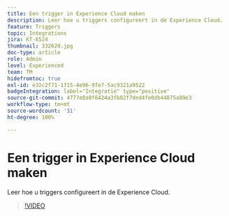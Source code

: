 ```yaml
---
title: Een trigger in Experience Cloud maken
description: Leer hoe u triggers configureert in de Experience Cloud.
feature: Triggers
topic: Integrations
jira: KT-6524
thumbnail: 332624.jpg
doc-type: article
role: Admin
level: Experienced
team: TM
hidefromtoc: true
exl-id: e32c2f71-1715-4e96-9fe7-5ac9321a9522
badgeIntegration: label="Integratie" type="positive"
source-git-commit: 4777e0a8f6424a3fb82f7ded4fe0db44875a89e3
workflow-type: tm+mt
source-wordcount: '31'
ht-degree: 100%

---
```


# Een trigger in Experience Cloud maken

Leer hoe u triggers configureert in de Experience Cloud.

>[!VIDEO](https://video.tv.adobe.com/v/332624?quality=12&learn=on)

